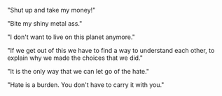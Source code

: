 "Shut up and take my money!"

"Bite my shiny metal ass."

"I don't want to live on this planet anymore."

"If we get out of this we have to find a way to understand each other, to explain why we made the choices that we did."

"It is the only way that we can let go of the hate."

"Hate is a burden. You don't have to carry it with you."
